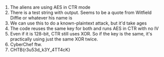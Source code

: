 1. The aliens are using AES in CTR mode
2. There is a test string with output. Seems to be a quote from Witfield Diffie or whatever his name is
3. We can use this to do a known-plaintext attack, but it'd take ages
4. The code reuses the same key for both and runs AES in CTR with no IV
5. Even if it is 128-bit, CTR still uses XOR. So if the key is the same, it's practically using just the same XOR twice. 
6. CyberChef ftw. 
7. CHTB{r3u53d_k3Y_4TT4cK}
